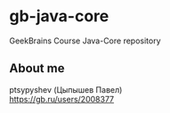 # gb-java-core
GeekBrains Course Java-Core repository
## About me
ptsypyshev (Цыпышев Павел)  
https://gb.ru/users/2008377